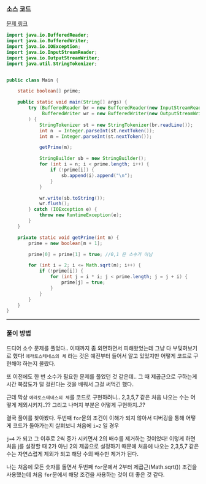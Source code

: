 ### 소스 코드

[문제 링크](https://www.acmicpc.net/problem/1929)

```java
import java.io.BufferedReader;
import java.io.BufferedWriter;
import java.io.IOException;
import java.io.InputStreamReader;
import java.io.OutputStreamWriter;
import java.util.StringTokenizer;


public class Main {

    static boolean[] prime;

    public static void main(String[] args) {
        try (BufferedReader br = new BufferedReader(new InputStreamReader(System.in));
             BufferedWriter wr = new BufferedWriter(new OutputStreamWriter(System.out))
        ) {
            StringTokenizer st = new StringTokenizer(br.readLine());
            int n  = Integer.parseInt(st.nextToken());
            int m = Integer.parseInt(st.nextToken());

            getPrime(m);

            StringBuilder sb = new StringBuilder();
            for (int i = n; i < prime.length; i++) {
                if (!prime[i]) {
                    sb.append(i).append("\n");
                }
            }

            wr.write(sb.toString());
            wr.flush();
        } catch (IOException e) {
            throw new RuntimeException(e);
        }
    }

    private static void getPrime(int m) {
        prime = new boolean[m + 1];

        prime[0] = prime[1] = true; //0,1 은 소수가 아님

        for (int i = 2; i <= Math.sqrt(m); i++) {
            if (!prime[i]) {
                for (int j = i * i; j < prime.length; j = j + i) {
                    prime[j] = true;
                }
            }
        }
    }
}
```

---

### 풀이 방법

드디어 소수 문제를 풀었다.. 이때까지 좀 외면하면서 피해왔었는데 그냥 다 부딪혀보기로 했다! `에라토스테네스의 체` 라는 것은 예전부터 들어서 알고 있었지만 어떻게 코드로 구현해야 하는지 몰랐다.

또 이전에도 한 번 소수가 필요한 문제를 풀었던 것 같은데.. 그 때 제곱근으로 구하는게 시간 복잡도가 덜 걸린다는 것을 배워서 그걸 써먹긴 했다.

근데 막상 `에라토스테네스의 체`를 코드로 구현하려니.. 2,3,5,7 같은 처음 나오는 수는 어떻게 제외시키지..?? 그리고 나머지 부분은 어떻게 구현하지..??

결국 풀이를 찾아봤다. 두번째 `for`문의 조건이 이해가 되지 않아서 디버깅을 통해 어떻게 코드가 돌아가는지 살펴보니 처음에 `i=2` 일 경우

`j=4` 가 되고 그 이후로 2씩 증가 시키면서 2의 배수를 제거하는 것이었다! 이렇게 하면 처음 j를 설정할 때 2가 아닌 2의 제곱으로 설정하기 때문에 처음에 나오는 2,3,5,7 같은 수는 자연스럽게 제외가 되고 해당 수의 배수만 제거가 된다.

나는 처음에 모든 숫자를 돌면서 두번째 `for`문에서 2부터 제곱근(Math.sqrt()) 조건을 사용했는데 처음 `for`문에서 해당 조건을 사용하는 것이 더 좋은 것 같다.

